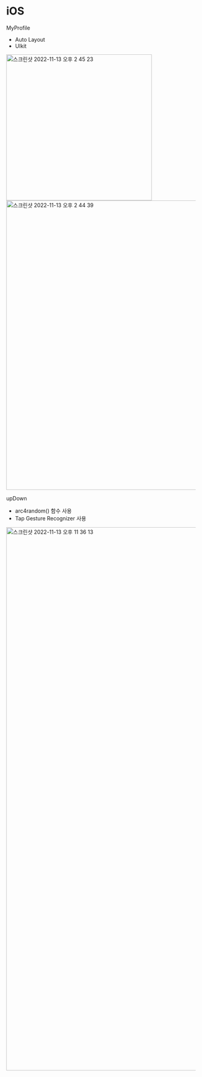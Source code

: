 # iOS

MyProfile
- Auto Layout
- UIkit

<img width="387" alt="스크린샷 2022-11-13 오후 2 45 23" src="https://user-images.githubusercontent.com/64319909/201507765-b1c713bb-74ce-41df-b1d0-33ff440d591a.png">
<img width="767" alt="스크린샷 2022-11-13 오후 2 44 39" src="https://user-images.githubusercontent.com/64319909/201507766-bb1e5868-2bb9-4b34-b04b-52bfbcc09d29.png">

upDown
- arc4random() 함수 사용
- Tap Gesture Recognizer 사용
<img width="1440" alt="스크린샷 2022-11-13 오후 11 36 13" src="https://user-images.githubusercontent.com/64319909/201582940-c49a5aaa-7185-466a-a331-7342d7a98d61.png">
